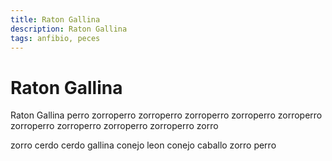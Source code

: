 ```yaml
---
title: Raton Gallina
description: Raton Gallina
tags: anfibio, peces
---
```


# Raton Gallina

Raton Gallina perro zorroperro zorroperro zorroperro zorroperro zorroperro zorroperro zorroperro zorroperro zorroperro zorro

zorro cerdo cerdo gallina conejo leon conejo caballo zorro perro